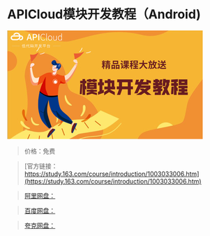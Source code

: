 # APICloud模块开发教程（Android)

![img](../../../assets/study163/free/0e4b59c77b6240eba6bb765eb1d9f497.jpg)

> 价格：免费

> [官方链接：https://study.163.com/course/introduction/1003033006.htm](https://study.163.com/course/introduction/1003033006.htm)

> [阿里网盘：]()

> [百度网盘：]()

> [夸克网盘：]()
